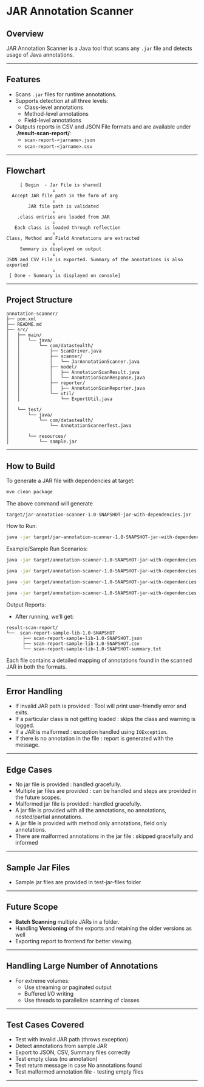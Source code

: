 # JAR Annotation Scanner

## Overview

JAR Annotation Scanner is a Java tool that scans any `.jar` file and detects usage of Java annotations.

---

## Features

* Scans `.jar` files for runtime annotations.
* Supports detection at all three levels:
    * Class-level annotations
    * Method-level annotations
    * Field-level annotations
* Outputs reports in CSV and JSON File formats and are available under **./result-scan-report/<jar-name>**:
    * `scan-report-<jarname>.json`
    * `scan-report-<jarname>.csv`

---
## Flowchart

```text
     [ Begin  - Jar File is shared]
                 ↓
  Accept JAR file path in the form of arg 
                 ↓
        JAR file path is validated
                 ↓
    .class entries are loaded from JAR
                 ↓
   Each class is loaded through reflection
                 ↓
Class, Method and Field Annotations are extracted
                 ↓
     Summary is displayed on output
                 ↓
JSON and CSV File is exported. Summary of the annotations is also exported
                 ↓
 [ Done - Summary is displayed on console]
```

---

## Project Structure

```
annotation-scanner/
├── pom.xml
├── README.md
├── src/
│   ├── main/
│   │   └── java/
│   │       └── com/datastealth/
│   │           ├── ScanDriver.java
│   │           ├── scanner/
│   │           │   └── JarAnnotationScanner.java
│   │           ├── model/
│   │           │   ├── AnnotationScanResult.java
│   │           │   └── AnnotationScanResponse.java
│   │           ├── reporter/
│   │           │   ├── AnnotationScanReporter.java
│   │           └── util/
│   │               └── ExportUtil.java
│
│   └── test/
│       └── java/
│           └── com/datastealth/
│               └── AnnotationScannerTest.java
│
│       └── resources/
│           └── sample.jar
```

---
## How to Build

To generate a JAR file with dependencies at target:
```bash
mvn clean package
```

The above command will generate

```pgsql
target/jar-annotation-scanner-1.0-SNAPSHOT-jar-with-dependencies.jar
```

How to Run:
```bash 
java -jar target/jar-annotation-scanner-1.0-SNAPSHOT-jar-with-dependencies.jar <path-to-your-jar>
```

Example/Sample Run Scenarios:
```bash
java -jar target/annotation-scanner-1.0-SNAPSHOT-jar-with-dependencies.jar ../test-jar-files/sample/target/sample-lib-1.0-SNAPSHOT.jar
```
```bash
java -jar target/annotation-scanner-1.0-SNAPSHOT-jar-with-dependencies.jar ../test-jar-files/sample-empty/target/sample-empty-1.0-SNAPSHOT.jar
```
```bash
java -jar target/annotation-scanner-1.0-SNAPSHOT-jar-with-dependencies.jar ../test-jar-files/sample-annotations/target/sample-annotations-1.0-SNAPSHOT.jar
```
```bash
java -jar target/annotation-scanner-1.0-SNAPSHOT-jar-with-dependencies.jar ../test-jar-files/sample-nested/target/sample-nested-1.0-SNAPSHOT.jar
```

Output Reports:
* After running, we’ll get:

```pgsql
result-scan-report/
└──  scan-report-sample-lib-1.0-SNAPSHOT
      ├── scan-report-sample-lib-1.0-SNAPSHOT.json
      ├── scan-report-sample-lib-1.0-SNAPSHOT.csv
      └── scan-report-sample-lib-1.0-SNAPSHOT-summary.txt

```
Each file contains a detailed mapping of annotations found in the scanned JAR in both the formats.

---

## Error Handling

* If invalid JAR path is provided : Tool will print user-friendly error and exits.
* If a particular class is not getting loaded : skips the class and warning is logged.
* If a JAR is malformed : exception handled using `IOException`.
* If there is no annotation in the file : report is generated with the message.

---

## Edge Cases
* No jar file is provided : handled gracefully.
* Multiple jar files are provided : can be handled and steps are provided in the future scopes.
* Malformed jar file is provided :  handled gracefully.
* A jar file is provided with all the annotations, no annotations, nested/partial annotations.
* A jar file is provided with method only annotations, field only annotations.
* There are malformed annotations in the jar file : skipped gracefully and informed

---

## Sample Jar Files
* Sample jar files are provided in test-jar-files folder 
---

## Future Scope

* **Batch Scanning** multiple JARs in a folder.
* Handling **Versioning** of the exports and retaining the older versions as well
* Exporting report to frontend for better viewing.

---

## Handling Large Number of Annotations

* For extreme volumes:
    * Use streaming or paginated output
    * Buffered I/O writing
    * Use threads to parallelize scanning of classes

---

## Test Cases Covered

* Test with invalid JAR path (throws exception)
* Detect annotations from sample JAR
* Export to JSON, CSV, Summary files correctly
* Test empty class (no annotation)
* Test return message in case No annotations found
* Test malformed annotation file - testing empty files
---
